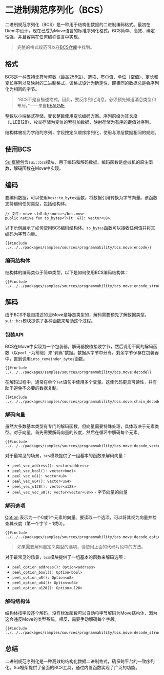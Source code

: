 # 二进制规范序列化（BCS）

二进制规范序列化（BCS）是一种用于结构化数据的二进制编码格式。最初在Diem中设计，现在已成为Move语言的标准序列化格式。BCS简单、高效、确定性强，并且容易在任何编程语言中实现。

> 完整的格式规范可以在[BCS仓库](https://github.com/zefchain/bcs)中找到。

## 格式

BCS是一种支持无符号整数（最高256位）、选项、布尔值、单位（空值）、定长和变长序列以及映射的二进制格式。该格式设计为确定性，即相同的数据总是会序列化为相同的字节。

> “BCS不是自描述格式。因此，要反序列化消息，必须预先知道消息类型和布局。”——来自[README](https://github.com/zefchain/bcs)

整数以小端格式存储，变长整数使用变长编码方案。序列前缀为其长度（ULEB128），枚举存储为变体的索引加数据，映射存储为有序的键值对序列。

结构体被视为字段的序列，字段按定义顺序序列化，使用与顶层数据相同的规则。

## 使用BCS

[Sui框架](./sui-framework.md)包含`sui::bcs`模块，用于编码和解码数据。编码函数是虚拟机的原生函数，解码函数在Move中实现。

## 编码

要编码数据，可以使用`bcs::to_bytes`函数，将数据引用转换为字节向量。该函数支持编码任何类型，包括结构体。

```move
// 文件: move-stdlib/sources/bcs.move
public native fun to_bytes<T>(t: &T): vector<u8>;
```

以下示例展示了如何使用BCS编码结构体。`to_bytes`函数可以接收任何值并将其编码为字节向量。

```move
{{#include ../../../packages/samples/sources/programmability/bcs.move:encode}}
```

### 编码结构体

结构体的编码类似于简单类型。以下是如何使用BCS编码结构体：

```move
{{#include ../../../packages/samples/sources/programmability/bcs.move:encode_struct}}
```

## 解码

由于BCS不是自描述的且Move是静态类型的，解码需要预先了解数据类型。`sui::bcs`模块提供了各种函数来帮助这个过程。

### 包装API

BCS在Move中实现为一个包装器。解码器按值接收字节，然后调用不同的解码函数（以`peel_*`为前缀）来“剥离”数据。数据从字节中分离，剩余字节保存在包装器中，直到调用`into_remainder_bytes`函数。

```move
{{#include ../../../packages/samples/sources/programmability/bcs.move:decode}}
```

在解码过程中，通常在单个`let`语句中使用多个变量。这使代码更具可读性，并有助于避免不必要的数据复制。

```move
{{#include ../../../packages/samples/sources/programmability/bcs.move:chain_decode}}
```

### 解码向量

虽然大多数基本类型有专门的解码函数，但向量需要特殊处理，具体取决于元素类型。对于向量，首先需要解码向量的长度，然后在循环中解码每个元素。

```move
{{#include ../../../packages/samples/sources/programmability/bcs.move:decode_vector}}
```

对于最常见的场景，`bcs`模块提供了一组基本的函数来解码向量：

- `peel_vec_address(): vector<address>`
- `peel_vec_bool(): vector<bool>`
- `peel_vec_u8(): vector<u8>`
- `peel_vec_u64(): vector<u64>`
- `peel_vec_u128(): vector<u128>`
- `peel_vec_vec_u8(): vector<vector<u8>>` - 字节向量的向量

### 解码选项

[Option](./../move-basics/option.md) 表示为一个0或1个元素的向量。要读取一个选项，可以将其视为向量并检查其长度（第一个字节 - 1或0）。

```move
{{#include ../../../packages/samples/sources/programmability/bcs.move:decode_option}}
```

> 如果需要解码自定义类型的选项，请使用上面的代码片段中的方法。

对于最常见的场景，`bcs`模块提供了一组基本的函数来解码选项：

- `peel_option_address(): Option<address>`
- `peel_option_bool(): Option<bool>`
- `peel_option_u8(): Option<u8>`
- `peel_option_u64(): Option<u64>`
- `peel_option_u128(): Option<u128>`

### 解码结构体

结构体按字段逐个解码，没有标准函数可以自动将字节解码为Move结构体，因为这会违反Move的类型系统。相反，需要手动解码每个字段。

```move
{{#include ../../../packages/samples/sources/programmability/bcs.move:decode_struct}}
```

## 总结

二进制规范序列化是一种高效的结构化数据二进制格式，确保跨平台的一致序列化。Sui框架提供了全面的BCS工具，通过内置函数实现了广泛的功能。